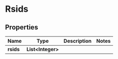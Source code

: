 # Rsids

## Properties
Name | Type | Description | Notes
------------ | ------------- | ------------- | -------------
**rsids** | **List&lt;Integer&gt;** |  | 
